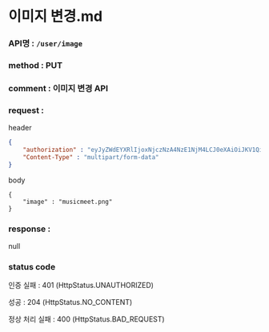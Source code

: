 # 이미지 변경.md
### API명 : `/user/image`

### method : PUT

### comment : 이미지 변경 API

### request :

header
~~~json
{
    "authorization" : "eyJyZWdEYXRlIjoxNjczNzA4NzE1NjM4LCJ0eXAiOiJKV1QiLCJhbGciOiJIUzM4NCJ9.eyJ1c2VyTnVtIjoxLCJuaWNrTmFtZSI6IuyghOq1reuFuOyYiOyekOuekSIsImxvZ2luVGltZSI6IjIwMjMtMDEtMTUgMDA6MDU6MTUiLCJleHAiOjE3MDUyNDQ3MTV9.ZKuwrIUjDV8l44QzGgt-Uub6c1u8o68nYYWIkRfXVbidtBNVkpAanQ7FU2TS3qsS",
    "Content-Type" : "multipart/form-data"
}
~~~

body
~~~form-data
{
    "image" : "musicmeet.png"
}
~~~

### response :
null

### status code
인증 실패 : 401 (HttpStatus.UNAUTHORIZED)

성공 : 204 (HttpStatus.NO_CONTENT)

정상 처리 실패 : 400 (HttpStatus.BAD_REQUEST)